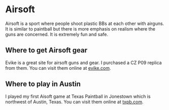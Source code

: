 # Airsoft

Airsoft is a sport where people shoot plastic BBs at each other with airguns. It is similar to paintball but there is more emphasis on realism where the guns are concerned. It is extremely fun and safe.

## Where to get Airsoft gear

Evike is a great site for airsoft guns and gear. I purchased a CZ P09 replica from them. You can visit them online at [evike.com](https://www.evike.com/airsoft-guns/).

## Where to play in Austin

I played my first Aisoft game at Texas Paintball in Jonestown which is northwest of Austin, Texas. You can visit them online at [txpb.com](https://txpb.com/).

